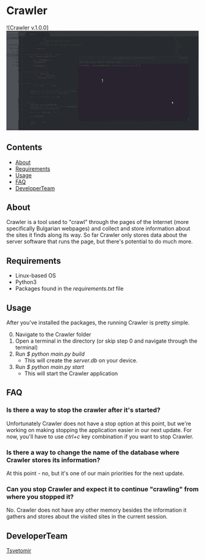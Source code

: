# Crawler

![Crawler v.1.0.0]<img src ="images/crawler.gif">

## Contents
- [About](#about)
- [Requirements](#requirements)
- [Usage](#usage)
- [FAQ](#faq)
- [DeveloperTeam](#developerteam)

## About
Crawler is a tool used to "crawl" through the pages of the Internet 
(more specifically Bulgarian webpages) and collect and store information 
about the sites it finds along its way.
So far Crawler only stores data about the server software that runs the 
page, but there's potential to do much more.

## Requirements
- Linux-based OS
- Python3
- Packages found in the *requirements.txt* file

## Usage
After you've installed the packages, the running Crawler is pretty simple.

0. Navigate to the Crawler folder
1. Open a terminal in the directory 
   (or skip step 0 and navigate through the terminal)
2. Run *$ python main.py build*
   - This will create the *server.db* on your device.
3. Run *$ python main.py start*
   - This will start the Crawler application 


## FAQ
### Is there a way to stop the crawler after it's started?
Unfortunately Crawler does not have a stop option at this point,
but we're working on making stopping the application easier in
our next update.
For now, you'll have to use *ctrl+c* key combination if you want
to stop Crawler.

### Is there a way to change the name of the database where Crawler stores its information? 
At this point - no, but it's one of our main priorities for the next update.

### Can you stop Crawler and expect it to continue "crawling" from where you stopped it?
No. Crawler does not have any other memory besides the information it gathers and stores
about the visited sites in the current session.

## DeveloperTeam

[Tsvetomir](https://github.com/TsvetomirTsvetkov)
